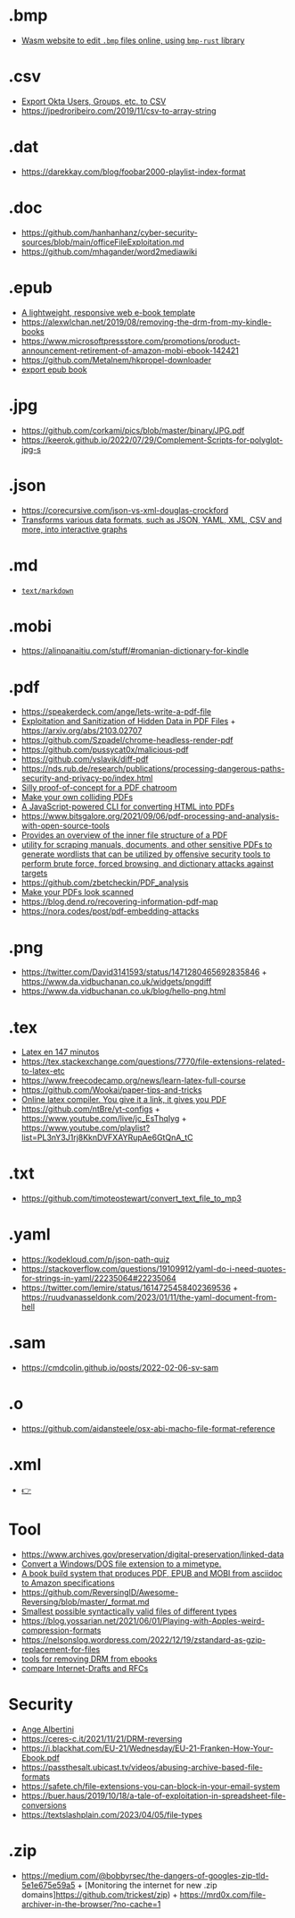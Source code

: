 # .bmp

- [Wasm website to edit `.bmp` files online, using `bmp-rust` library](https://github.com/jetstream0/BMP-Editor)

# .csv

- [Export Okta Users, Groups, etc. to CSV](https://github.com/gabrielsroka/gabrielsroka.github.io)
- https://jpedroribeiro.com/2019/11/csv-to-array-string

# .dat

- https://darekkay.com/blog/foobar2000-playlist-index-format

# .doc

- https://github.com/hanhanhanz/cyber-security-sources/blob/main/officeFileExploitation.md
- https://github.com/mhagander/word2mediawiki

# .epub

- [A lightweight, responsive web e-book template](https://github.com/robinsloan/perfect-edition)
- https://alexwlchan.net/2019/08/removing-the-drm-from-my-kindle-books
- https://www.microsoftpressstore.com/promotions/product-announcement-retirement-of-amazon-mobi-ebook-142421
- https://github.com/Metalnem/hkpropel-downloader
- [export epub book](https://github.com/jsoverson/node-to-rust/pull/15/files)

# .jpg

- https://github.com/corkami/pics/blob/master/binary/JPG.pdf
- https://keerok.github.io/2022/07/29/Complement-Scripts-for-polyglot-jpg-s

# .json

- https://corecursive.com/json-vs-xml-douglas-crockford
- [Transforms various data formats, such as JSON, YAML, XML, CSV and more, into interactive graphs](https://github.com/AykutSarac/jsoncrack.com)

# .md

- [`text/markdown`](/markdown.md)

# .mobi 

- https://alinpanaitiu.com/stuff/#romanian-dictionary-for-kindle

# .pdf

- https://speakerdeck.com/ange/lets-write-a-pdf-file
- [Exploitation and Sanitization of Hidden Data in PDF Files](https://arxiv.org/pdf/2103.02707.pdf) + https://arxiv.org/abs/2103.02707
- https://github.com/Szpadel/chrome-headless-render-pdf
- https://github.com/pussycat0x/malicious-pdf
- https://github.com/vslavik/diff-pdf
- https://nds.rub.de/research/publications/processing-dangerous-paths-security-and-privacy-po/index.html
- [Silly proof-of-concept for a PDF chatroom](https://github.com/ranok/pdfchat)
- [Make your own colliding PDFs](https://twitter.com/steike/status/834826657768865793)
- [A JavaScript-powered CLI for converting HTML into PDFs](https://github.com/humanwhocodes/print-ready)
- https://www.bitsgalore.org/2021/09/06/pdf-processing-and-analysis-with-open-source-tools
- [Provides an overview of the inner file structure of a PDF](https://github.com/5f0ne/pdf-examiner)
- [utility for scraping manuals, documents, and other sensitive PDFs to generate wordlists that can be utilized by offensive security tools to perform brute force, forced browsing, and dictionary attacks against targets](https://github.com/RoseSecurity/ScrapPY)
- https://github.com/zbetcheckin/PDF_analysis
- [Make your PDFs look scanned](https://github.com/rwv/lookscanned.io)
- https://blog.dend.ro/recovering-information-pdf-map
- https://nora.codes/post/pdf-embedding-attacks

# .png

- https://twitter.com/David3141593/status/1471280465692835846 + https://www.da.vidbuchanan.co.uk/widgets/pngdiff
- https://www.da.vidbuchanan.co.uk/blog/hello-png.html

# .tex

- [Latex en 147 minutos](https://osl.ugr.es/CTAN/info/lshort/spanish/lshort-a4.pdf)
- https://tex.stackexchange.com/questions/7770/file-extensions-related-to-latex-etc
- https://www.freecodecamp.org/news/learn-latex-full-course
- https://github.com/Wookai/paper-tips-and-tricks
- [Online latex compiler. You give it a link, it gives you PDF](https://github.com/aslushnikov/latex-online)
- https://github.com/ntBre/yt-configs + https://www.youtube.com/live/jc_EsThqIyg + https://www.youtube.com/playlist?list=PL3nY3J1rj8KknDVFXAYRupAe6GtQnA_tC

# .txt

- https://github.com/timoteostewart/convert_text_file_to_mp3

# .yaml

- https://kodekloud.com/p/json-path-quiz
- https://stackoverflow.com/questions/19109912/yaml-do-i-need-quotes-for-strings-in-yaml/22235064#22235064
- https://twitter.com/lemire/status/1614725458402369536 + https://ruudvanasseldonk.com/2023/01/11/the-yaml-document-from-hell

# .sam

- https://cmdcolin.github.io/posts/2022-02-06-sv-sam

# .o

- https://github.com/aidansteele/osx-abi-macho-file-format-reference

# .xml

- [👉](xml.md)

# Tool

- https://www.archives.gov/preservation/digital-preservation/linked-data
- [Convert a Windows/DOS file extension to a mimetype.](https://dorper.me/ext2mime)
- [A book build system that produces PDF, EPUB and MOBI from asciidoc to Amazon specifications](https://github.com/merklebloom/bookbuilder)
- https://github.com/ReversingID/Awesome-Reversing/blob/master/_format.md
- [Smallest possible syntactically valid files of different types](https://github.com/mathiasbynens/small)
- https://blog.yossarian.net/2021/06/01/Playing-with-Apples-weird-compression-formats
- https://nelsonslog.wordpress.com/2022/12/19/zstandard-as-gzip-replacement-for-files
- [tools for removing DRM from ebooks](https://github.com/noDRM/DeDRM_tools)
- [compare Internet-Drafts and RFCs](https://author-tools.ietf.org/iddiff)

# Security

- [Ange Albertini](https://github.com/corkami/docs/blob/master/talks.md)
- https://ceres-c.it/2021/11/21/DRM-reversing
- https://i.blackhat.com/EU-21/Wednesday/EU-21-Franken-How-Your-Ebook.pdf
- https://passthesalt.ubicast.tv/videos/abusing-archive-based-file-formats
- https://safete.ch/file-extensions-you-can-block-in-your-email-system
- https://buer.haus/2019/10/18/a-tale-of-exploitation-in-spreadsheet-file-conversions
- https://textslashplain.com/2023/04/05/file-types

# .zip

- https://medium.com/@bobbyrsec/the-dangers-of-googles-zip-tld-5e1e675e59a5 + [Monitoring the internet for new .zip domains]https://github.com/trickest/zip) + https://mrd0x.com/file-archiver-in-the-browser/?no-cache=1
